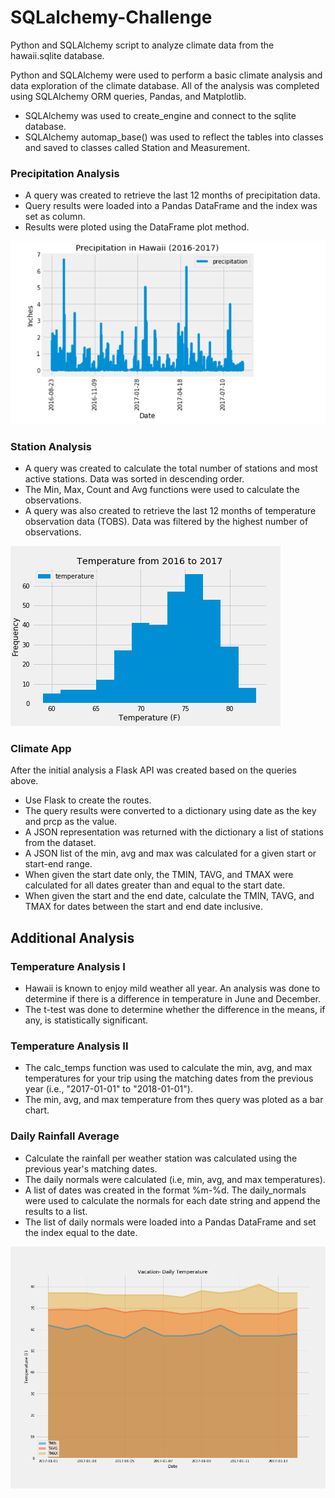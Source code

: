 # SQLalchemy-Challenge
Python and SQLAlchemy script to analyze climate data from the hawaii.sqlite database.

Python and SQLAlchemy were used to perform a basic climate analysis and data exploration of the climate database. All of the analysis was completed using SQLAlchemy ORM queries, Pandas, and Matplotlib.

* SQLAlchemy was used to create_engine and connect to the sqlite database.
* SQLAlchemy automap_base() was used to reflect the tables into classes and saved to classes called Station and Measurement.

### Precipitation Analysis

* A query was created to retrieve the last 12 months of precipitation data.
* Query results were loaded into a Pandas DataFrame and the index was set as column.
* Results were ploted using the DataFrame plot method.

![](images/precipitation_in_hawaii.PNG)

### Station Analysis

* A query was created to calculate the total number of stations and most active stations. Data was sorted in descending order.
* The Min, Max, Count and Avg functions were used to calculate the observations.
* A query was also created to retrieve the last 12 months of temperature observation data (TOBS). Data was filtered by the highest number of observations.

![](images/Temp_Histogram.png)

### Climate App

After the initial analysis a Flask API was created based on the queries above.

* Use Flask to create the routes.
* The query results were converted to a dictionary using date as the key and prcp as the value.
* A JSON representation was returned with the dictionary a list of stations from the dataset.
* A JSON list of the min, avg and max was calculated for a given start or start-end range.
* When given the start date only, the TMIN, TAVG, and TMAX were calculated for all dates greater than and equal to the start date.
* When given the start and the end date, calculate the TMIN, TAVG, and TMAX for dates between the start and end date inclusive.

## Additional Analysis

### Temperature Analysis I

* Hawaii is known to enjoy mild weather all year. An analysis was done to determine if there is a difference in temperature in June and December.
* The t-test was done to determine whether the difference in the means, if any, is statistically significant.

### Temperature Analysis II

* The calc_temps function was used to calculate the min, avg, and max temperatures for your trip using the matching dates from the previous year (i.e., "2017-01-01" to "2018-01-01").
* The min, avg, and max temperature from thes query was ploted as a bar chart.

### Daily Rainfall Average

* Calculate the rainfall per weather station was calculated using the previous year's  matching dates.
* The daily normals were calculated (i.e, min, avg, and max temperatures).
* A list of dates was created  in the format %m-%d. The daily_normals were used to calculate the normals for each date string and append the results to a list.
* The list of daily normals were loaded into a Pandas DataFrame and set the index equal to the date.

![](images/normals_df.png)
